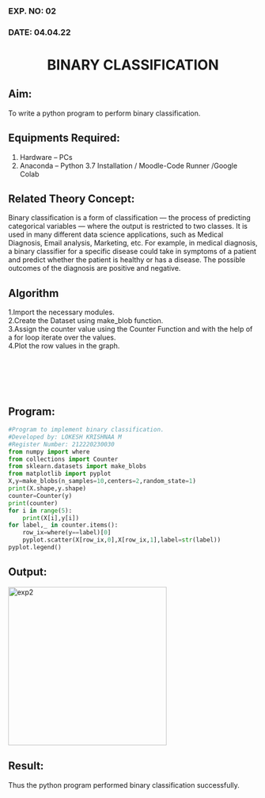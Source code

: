 ### EXP. NO: 02
### DATE: 04.04.22
# <p align = "center"> BINARY CLASSIFICATION </p>

## Aim:
To write a python program to perform binary classification.

## Equipments Required:
1. Hardware – PCs
2. Anaconda – Python 3.7 Installation / Moodle-Code Runner /Google Colab

## Related Theory Concept:
Binary classification is a form of classification — the process of predicting categorical variables — where the output is restricted to two classes. It is used in many different data science applications, such as Medical Diagnosis, Email analysis, Marketing, etc. For example, in medical diagnosis, a binary classifier for a specific disease could take in symptoms of a patient and predict whether the patient is healthy or has a disease. The possible outcomes of the diagnosis are positive and negative.

## Algorithm
1.Import the necessary modules. <br>
2.Create the Dataset using make_blob function.<br>
3.Assign the counter value using the Counter Function and with the help of a for loop iterate over the values.<br>
4.Plot the row values in the graph.

<br>
<br>
<br>
<br>

## Program:
```python
#Program to implement binary classification.
#Developed by: LOKESH KRISHNAA M 
#Register Number: 212220230030
from numpy import where
from collections import Counter
from sklearn.datasets import make_blobs
from matplotlib import pyplot
X,y=make_blobs(n_samples=10,centers=2,random_state=1)
print(X.shape,y.shape)
counter=Counter(y)
print(counter)
for i in range(5):
    print(X[i],y[i])
for label,_ in counter.items():
    row_ix=where(y==label)[0]
    pyplot.scatter(X[row_ix,0],X[row_ix,1],label=str(label))
pyplot.legend()
```

## Output:
<img width="320" alt="exp2" src="https://user-images.githubusercontent.com/75234646/165084426-0f3da5bd-634a-4cad-a2d0-7adbb52487ee.png">

## Result:
Thus the python program performed binary classification successfully.
